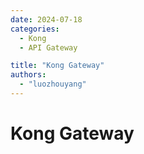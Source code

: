```yaml
---
date: 2024-07-18
categories:
  - Kong
  - API Gateway

title: "Kong Gateway"
authors: 
  - "luozhouyang"
---
```


# Kong Gateway